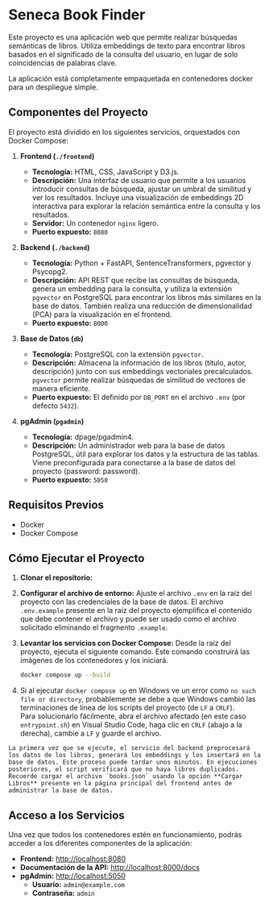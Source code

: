 # Seneca Book Finder

Este proyecto es una aplicación web que permite realizar búsquedas semánticas de libros. Utiliza embeddings de texto para encontrar libros basados en el significado de la consulta del usuario, en lugar de solo coincidencias de palabras clave.

La aplicación está completamente empaquetada en contenedores docker para un despliegue simple.

## Componentes del Proyecto

El proyecto está dividido en los siguientes servicios, orquestados con Docker Compose:

1.  **Frontend (`./frontend`)**
    *   **Tecnología:** HTML, CSS, JavaScript y D3.js.
    *   **Descripción:** Una interfaz de usuario que permite a los usuarios introducir consultas de búsqueda, ajustar un umbral de similitud y ver los resultados. Incluye una visualización de embeddings 2D interactiva para explorar la relación semántica entre la consulta y los resultados.
    *   **Servidor:** Un contenedor `nginx` ligero.
    *   **Puerto expuesto:** `8080`

2.  **Backend (`./backend`)**
    *   **Tecnología:** Python + FastAPI, SentenceTransformers, pgvector y Psycopg2.
    *   **Descripción:** API REST que recibe las consultas de búsqueda, genera un embedding para la consulta, y utiliza la extensión `pgvector` en PostgreSQL para encontrar los libros más similares en la base de datos. También realiza una reducción de dimensionalidad (PCA) para la visualización en el frontend.
    *   **Puerto expuesto:** `8000`

3.  **Base de Datos (`db`)**
    *   **Tecnología:** PostgreSQL con la extensión `pgvector`.
    *   **Descripción:** Almacena la información de los libros (título, autor, descripción) junto con sus embeddings vectoriales precalculados. `pgvector` permite realizar búsquedas de similitud de vectores de manera eficiente.
    *   **Puerto expuesto:** El definido por `DB_PORT` en el archivo `.env` (por defecto `5432`).

4.  **pgAdmin (`pgadmin`)**
    *   **Tecnología:** dpage/pgadmin4.
    *   **Descripción:** Un administrador web para la base de datos PostgreSQL, útil para explorar los datos y la estructura de las tablas. Viene preconfigurada para conectarse a la base de datos del proyecto (password: password).
    *   **Puerto expuesto:** `5050`

## Requisitos Previos

*   Docker
*   Docker Compose

## Cómo Ejecutar el Proyecto

1.  **Clonar el repositorio:**

2.  **Configurar el archivo de entorno:**
    Ajuste el archivo `.env` en la raíz del proyecto con las credenciales de la base de datos. El archivo `.env.example` presente en la raíz del proyecto ejemplifica el contenido que debe contener el archivo y puede ser usado como el archivo solicitado eliminando el fragmento `.example`.

3.  **Levantar los servicios con Docker Compose:**
    Desde la raíz del proyecto, ejecuta el siguiente comando. Este comando construirá las imágenes de los contenedores y los iniciará.

    ```bash
    docker compose up --build
    ```
4.   Si al ejecutar `docker compose up` en Windows ve un error como `no such file or directory`, probablemente se debe a que Windows cambió las terminaciones de línea de los scripts del proyecto (de `LF` a `CRLF`).  
Para solucionarlo fácilmente, abra el archivo afectado (en este caso `entrypoint.sh`) en Visual Studio Code, haga clic en `CRLF` (abajo a la derecha), cambie a `LF` y guarde el archivo.

    La primera vez que se ejecute, el servicio del backend preprocesará los datos de los libros, generará los embeddings y los insertará en la base de datos. Este proceso puede tardar unos minutos. En ejecuciones posteriores, el script verificará que no haya libros duplicados. Recuerde cargar el archivo `books.json` usando la opción **Cargar Libros** presente en la página principal del frontend antes de administrar la base de datos. 

## Acceso a los Servicios

Una vez que todos los contenedores estén en funcionamiento, podrás acceder a los diferentes componentes de la aplicación:

*   **Frontend:** [http://localhost:8080](http://localhost:8080)
*   **Documentación de la API:** [http://localhost:8000/docs](http://localhost:8000/docs)
*   **pgAdmin:** [http://localhost:5050](http://localhost:5050)
    *   **Usuario:** `admin@example.com`
    *   **Contraseña:** `admin`
